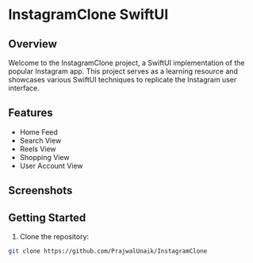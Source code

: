 # InstagramClone SwiftUI

## Overview

Welcome to the InstagramClone project, a SwiftUI implementation of the popular Instagram app. This project serves as a learning resource and showcases various SwiftUI techniques to replicate the Instagram user interface.

## Features

- Home Feed
- Search View
- Reels View
- Shopping View
- User Account View

## Screenshots


## Getting Started

1. Clone the repository:

```bash
git clone https://github.com/PrajwalUnaik/InstagramClone
